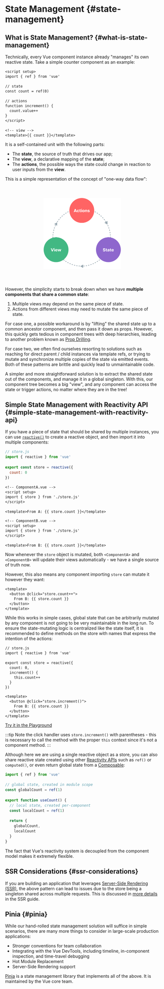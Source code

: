 # State Management {#state-management}

## What is State Management? {#what-is-state-management}

Technically, every Vue component instance already "manages" its own reactive state. Take a simple counter component as an example:

```vue
<script setup>
import { ref } from 'vue'

// state
const count = ref(0)

// actions
function increment() {
  count.value++
}
</script>

<!-- view -->
<template>{{ count }}</template>
```

It is a self-contained unit with the following parts:

- The **state**, the source of truth that drives our app;
- The **view**, a declarative mapping of the **state**;
- The **actions**, the possible ways the state could change in reaction to user inputs from the **view**.

This is a simple representation of the concept of "one-way data flow":

<p style="text-align: center">
  <img alt="state flow diagram" src="./images/state-flow.png" width="252px" style="margin: 40px auto">
</p>

However, the simplicity starts to break down when we have **multiple components that share a common state**:

1. Multiple views may depend on the same piece of state.
2. Actions from different views may need to mutate the same piece of state.

For case one, a possible workaround is by "lifting" the shared state up to a common ancestor component, and then pass it down as props. However, this quickly gets tedious in component trees with deep hierarchies, leading to another problem known as [Prop Drilling](/guide/components/provide-inject#prop-drilling).

For case two, we often find ourselves resorting to solutions such as reaching for direct parent / child instances via template refs, or trying to mutate and synchronize multiple copies of the state via emitted events. Both of these patterns are brittle and quickly lead to unmaintainable code.

A simpler and more straightforward solution is to extract the shared state out of the components, and manage it in a global singleton. With this, our component tree becomes a big "view", and any component can access the state or trigger actions, no matter where they are in the tree!

## Simple State Management with Reactivity API {#simple-state-management-with-reactivity-api}

If you have a piece of state that should be shared by multiple instances, you can use [`reactive()`](/api/reactivity-core#reactive) to create a reactive object, and then import it into multiple components:

```js
// store.js
import { reactive } from 'vue'

export const store = reactive({
  count: 0
})
```

```vue
<!-- ComponentA.vue -->
<script setup>
import { store } from './store.js'
</script>

<template>From A: {{ store.count }}</template>
```

```vue
<!-- ComponentB.vue -->
<script setup>
import { store } from './store.js'
</script>

<template>From B: {{ store.count }}</template>
```

Now whenever the `store` object is mutated, both `<ComponentA>` and `<ComponentB>` will update their views automatically - we have a single source of truth now.

However, this also means any component importing `store` can mutate it however they want:

```vue-html{2}
<template>
  <button @click="store.count++">
    From B: {{ store.count }}
  </button>
</template>
```

While this works in simple cases, global state that can be arbitrarily mutated by any component is not going to be very maintainable in the long run. To ensure the state-mutating logic is centralized like the state itself, it is recommended to define methods on the store with names that express the intention of the actions:

```js{6-8}
// store.js
import { reactive } from 'vue'

export const store = reactive({
  count: 0,
  increment() {
    this.count++
  }
})
```

```vue-html{2}
<template>
  <button @click="store.increment()">
    From B: {{ store.count }}
  </button>
</template>
```

[Try it in the Playground](https://play.vuejs.org/#eNrNkk1uwyAQha8yYpNEiUzXllPVrtRTeJNSqtLGgGBsVbK4ewdwnT9FWWSTFczwmPc+xMhqa4uhl6xklRdOWQQvsbfPrVadNQ7h1dCqpcYaPp3pYFHwQyteXVxKm0tpM0krnm3IgAqUnd3vUFIFUB1Z8bNOkzoVny+wDTuNcZ1gBI/GSQhzqlQX3/5Gng81pA1t33tEo+FF7JX42bYsT1BaONlRguWqZZMU4C261CWMk3EhTK8RQphm8Twse/BscoUsvdqDkTX3kP3nI6aZwcmdQDUcMPJPabX8TQphtCf0RLqd1csxuqQAJTxtYnEUGtIpAH4pn1Ou17FDScOKhT+QNAVM)

:::tip
Note the click handler uses `store.increment()` with parentheses - this is necessary to call the method with the proper `this` context since it's not a component method.
:::

Although here we are using a single reactive object as a store, you can also share reactive state created using other [Reactivity APIs](/api/reactivity-core) such as `ref()` or `computed()`, or even return global state from a [Composable](/guide/reusability/composables):

```js
import { ref } from 'vue'

// global state, created in module scope
const globalCount = ref(1)

export function useCount() {
  // local state, created per-component
  const localCount = ref(1)

  return {
    globalCount,
    localCount
  }
}
```

The fact that Vue's reactivity system is decoupled from the component model makes it extremely flexible.

## SSR Considerations {#ssr-considerations}

If you are building an application that leverages [Server-Side Rendering (SSR)](./ssr), the above pattern can lead to issues due to the store being a singleton shared across multiple requests. This is discussed in [more details](./ssr#cross-request-state-pollution) in the SSR guide.

## Pinia {#pinia}

While our hand-rolled state management solution will suffice in simple scenarios, there are many more things to consider in large-scale production applications:

- Stronger conventions for team collaboration
- Integrating with the Vue DevTools, including timeline, in-component inspection, and time-travel debugging
- Hot Module Replacement
- Server-Side Rendering support

[Pinia](https://pinia.vuejs.org) is a state management library that implements all of the above. It is maintained by the Vue core team.

